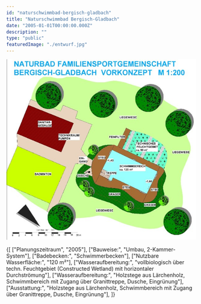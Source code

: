 ```yaml
---
id: "naturschwimmbad-bergisch-gladbach"
title: "Naturschwimmbad Bergisch-Gladbach"
date: "2005-01-01T00:00:00.000Z"
description: ""
type: "public"
featuredImage: "./entwurf.jpg"
---
```


!["Entwurf"](./entwurf.jpg)


<SpecificationsTable title="Vorkonzept - technische Daten">
    {[
        ["Planungszeitraum", "2005"],
        ["Bauweise:", "Umbau, 2-Kammer-System"],
        ["Badebecken:", "Schwimmerbecken"],
        ["Nutzbare Wasserfläche:", "120 m²"],
        ["Wasseraufbereitung:", "vollbiologisch über techn. Feuchtgebiet (Constructed Wetland) mit horizontaler Durchströmung"],
        ["Wasseraufbereitung:", "Holzstege aus Lärchenholz, Schwimmbereich mit Zugang über Granittreppe, Dusche, Eingrünung"],
        ["Ausstattung:", "Holzstege aus Lärchenholz, Schwimmbereich mit Zugang über Granittreppe, Dusche, Eingrünung"],
    ]}
</SpecificationsTable>

